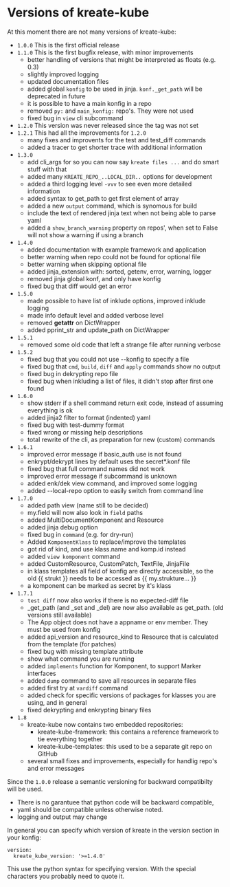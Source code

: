 # Versions of kreate-kube
At this moment there are not many versions of kreate-kube:
- `1.0.0` This is the first official release
- `1.1.0` This is the first bugfix release, with minor improvements
  - better handling of versions that might be interpreted as floats (e.g. 0.3)
  - slightly improved logging
  - updated documentation files
  - added global `konfig` to be used in jinja. `konf._get_path` will be deprecated in future
  - it is possible to have a main konfig in a repo
  - removed `py:` and `main_konfig:` repo's. They were not used
  - fixed bug in `view` cli subcommand
- `1.2.0` This version was never released since the tag was not set
- `1.2.1` This had all the improvements for `1.2.0`
  - many fixes and improvents for the test and test_diff commands
  - added a tracer to get shorter trace with additional information
- `1.3.0`
  - add cli_args for so you can now say `kreate files ...` and do smart stuff with that
  - added many `KREATE_REPO_..LOCAL_DIR..` options for development
  - added a third logging level `-vvv` to see even more detailed information
  - added syntax to get_path to get first element of array
  - added a new `output` command, which is synomous for build
  - include the text of rendered jinja text when not being able to parse yaml
  - added a `show_branch_warning` property on repos', when set to False will not show a warning if using a branch
- `1.4.0`
  - added documentation with example framework and application
  - better warning when repo could not be found for optional file
  - better warning when skipping optional file
  - added jinja_extension with: sorted, getenv, error, warning, logger
  - removed jinja global konf, and only have konfig
  - fixed bug that diff would get an error
- `1.5.0`
  - made possible to have list of inklude options, improved inklude logging
  - made info default level and added verbose level
  - removed __getattr__ on DictWrapper
  - added pprint_str and update_path on DictWrapper
- `1.5.1`
  - removed some old code that left a strange file after running verbose
- `1.5.2`
  - fixed bug that you could not use --konfig to specify a file
  - fixed bug that `cmd`, `build`, `diff` and `apply` commands show no output
  - fixed bug in dekrypting repo file
  - fixed bug when inkluding a list of files, it didn't stop after first one found
- `1.6.0`
  - show stderr if a shell command return exit code, instead of assuming everything is ok
  - added jinja2 filter to format (indented) yaml
  - fixed bug with test-dummy format
  - fixed wrong or missing help descriptions
  - total rewrite of the cli, as preparation for new (custom) commands
- `1.6.1`
  - improved error message if basic_auth use is not found
  - enkrypt/dekrypt lines by default uses the secret*.konf file
  - fixed bug that full command names did not work
  - improved error message if subcommand is unknown
  - added enk/dek view command, and improved some logging
  - added --local-repo option to easily switch from command line
- `1.7.0`
  - added path view (name still to be decided)
  - my.field will now also look in `field` paths
  - added MultiDocumentKomponent and Resource
  - added jinja debug option
  - fixed bug in `command` (e.g. for dry-run)
  - Added `KomponentKlass` to replace/improve the templates
  - got rid of kind, and use klass.name and komp.id instead
  - added `view komponent` command
  - added CustomResource, CustomPatch, TextFile, JinjaFile
  - in klass templates all field of konfig are directly accessible, so the old {{ strukt }} needs to be accessed as {{ my.strukture... }}
  - a komponent can be marked as secret by it's klass
- `1.7.1`
  - `test diff` now also works if there is no expected-diff file
  - _get_path (and _set and _del) are now also available as get_path. (old versions still available)
  - The App object does not have a appname or env member. They must be used from konfig
  - added api_version and resource_kind to Resource that is calculated from the template (for patches)
  - fixed bug with missing template attribute
  - show what command you are running
  - added `implements` function for Komponent, to support Marker interfaces
  - added `dump` command to save all resources in separate files
  - added first try at `vardiff` command
  - added check for specific versions of packages for klasses you are using, and in general
  - fixed dekrypting and enkrypting binary files
- `1.8`
  - kreate-kube now contains two embedded repositories:
    - kreate-kube-framework: this contains a reference framework to tie everything together
    - kreate-kube-templates: this used to be a separate git repo on GitHub
  - several small fixes and improvements, especially for handlig repo's and error messages

Since the `1.0.0` release a semantic versioning for backward compatibilty will be used.
- There is no garantuee that python code will be backward compatible,
- yaml should be compatible unless otherwise noted.
- logging and output may change

In general you can specify which version of kreate in the version section
in your konfig:
```
version:
  kreate_kube_version: '>=1.4.0'
```
This use the python syntax for specifying version.
With the special characters you probably need to quote it.
